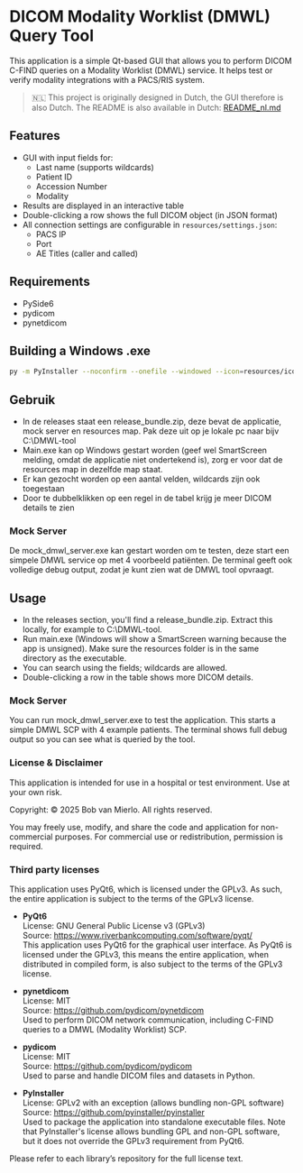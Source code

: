 # DICOM Modality Worklist (DMWL) Query Tool

This application is a simple Qt-based GUI that allows you to perform DICOM C-FIND queries on a Modality Worklist (DMWL) service. It helps test or verify modality integrations with a PACS/RIS system.

> 🇳🇱 This project is originally designed in Dutch, the GUI therefore is also Dutch. The README is also available in Dutch: [README_nl.md](README_nl.md)

## Features

- GUI with input fields for:
  - Last name (supports wildcards)
  - Patient ID
  - Accession Number
  - Modality
- Results are displayed in an interactive table
- Double-clicking a row shows the full DICOM object (in JSON format)
- All connection settings are configurable in `resources/settings.json`:
  - PACS IP
  - Port
  - AE Titles (caller and called)

## Requirements

- PySide6
- pydicom
- pynetdicom

## Building a Windows .exe

```bash
py -m PyInstaller --noconfirm --onefile --windowed --icon=resources/icon.ico main.py
```

## Gebruik
- In de releases staat een release_bundle.zip, deze bevat de applicatie, mock server en resources map. Pak deze uit op je lokale pc naar bijv C:\DMWL-tool
- Main.exe kan op Windows gestart worden (geef wel SmartScreen melding, omdat de applicatie niet ondertekend is), zorg er voor dat de resources map in dezelfde map staat.
- Er kan gezocht worden op een aantal velden, wildcards zijn ook toegestaan
- Door te dubbelklikken op een regel in de tabel krijg je meer DICOM details te zien

### Mock Server
De mock_dmwl_server.exe kan gestart worden om te testen, deze start een simpele DMWL service op met 4 voorbeeld patiënten. De terminal geeft ook volledige debug output, zodat je kunt zien wat de DMWL tool opvraagt.

## Usage
- In the releases section, you'll find a release_bundle.zip. Extract this locally, for example to C:\DMWL-tool.
- Run main.exe (Windows will show a SmartScreen warning because the app is unsigned). Make sure the resources folder is in the same directory as the executable.
- You can search using the fields; wildcards are allowed.
- Double-clicking a row in the table shows more DICOM details.

### Mock Server
You can run mock_dmwl_server.exe to test the application. This starts a simple DMWL SCP with 4 example patients. The terminal shows full debug output so you can see what is queried by the tool.

### License & Disclaimer
This application is intended for use in a hospital or test environment. Use at your own risk.

Copyright:
© 2025 Bob van Mierlo. All rights reserved.

You may freely use, modify, and share the code and application for non-commercial purposes. For commercial use or redistribution, permission is required.

### Third party licenses
This application uses PyQt6, which is licensed under the GPLv3. As such, the entire application is subject to the terms of the GPLv3 license.

- **PyQt6**  
  License: GNU General Public License v3 (GPLv3)  
  Source: https://www.riverbankcomputing.com/software/pyqt/  
  This application uses PyQt6 for the graphical user interface. As PyQt6 is licensed under the GPLv3, this means the entire application, when distributed in compiled form, is also subject to the terms of the GPLv3 license.

- **pynetdicom**  
  License: MIT  
  Source: https://github.com/pydicom/pynetdicom  
  Used to perform DICOM network communication, including C-FIND queries to a DMWL (Modality Worklist) SCP.

- **pydicom**  
  License: MIT  
  Source: https://github.com/pydicom/pydicom  
  Used to parse and handle DICOM files and datasets in Python.

- **PyInstaller**  
  License: GPLv2 with an exception (allows bundling non-GPL software)  
  Source: https://github.com/pyinstaller/pyinstaller  
  Used to package the application into standalone executable files. Note that PyInstaller's license allows bundling GPL and non-GPL software, but it does not override the GPLv3 requirement from PyQt6.

Please refer to each library’s repository for the full license text.